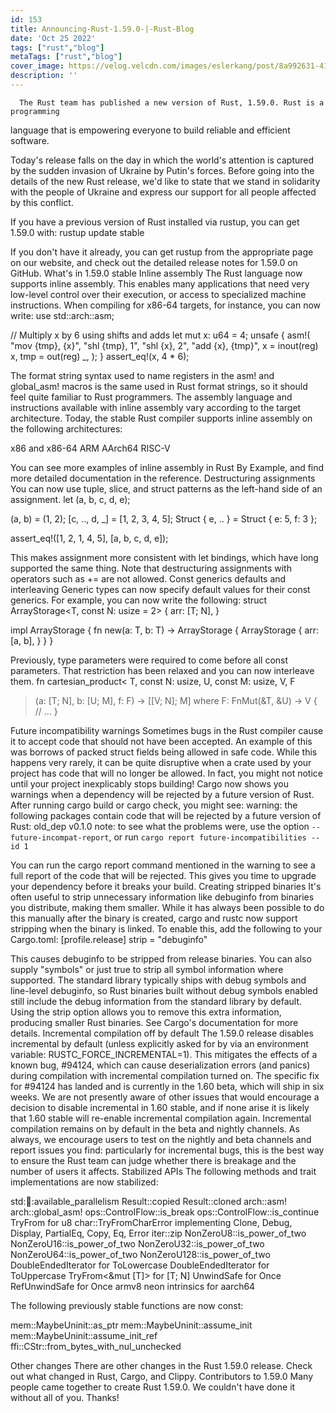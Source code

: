 ```yaml
---
id: 153
title: Announcing-Rust-1.59.0-|-Rust-Blog
date: 'Oct 25 2022'
tags: ["rust","blog"]
metaTags: ["rust","blog"]
cover_image: https://velog.velcdn.com/images/eslerkang/post/8a992631-4128-444f-9d54-9a354dc15984/cuddlyferris.png
description: ''
---
```



      The Rust team has published a new version of Rust, 1.59.0. Rust is a programming
language that is empowering everyone to build reliable and efficient software.

Today's release falls on the day in which the world's attention is captured by
the sudden invasion of Ukraine by Putin's forces. Before going into the details
of the new Rust release, we'd like to state that we stand in solidarity with the
people of Ukraine and express our support for all people affected by this
conflict.

If you have a previous version of Rust installed via rustup, you can get 1.59.0
with:
rustup update stable

If you don't have it already, you can get rustup
from the appropriate page on our website, and check out the
detailed release notes for 1.59.0 on GitHub.
What's in 1.59.0 stable
Inline assembly
The Rust language now supports inline assembly. This enables many applications
that need very low-level control over their execution, or access to
specialized machine instructions.
When compiling for x86-64 targets, for instance, you can now write:
use std::arch::asm;

// Multiply x by 6 using shifts and adds
let mut x: u64 = 4;
unsafe {
    asm!(
        "mov {tmp}, {x}",
        "shl {tmp}, 1",
        "shl {x}, 2",
        "add {x}, {tmp}",
        x = inout(reg) x,
        tmp = out(reg) _,
    );
}
assert_eq!(x, 4 * 6);

The format string syntax used to name registers in the asm! and global_asm!
macros is the same used in Rust format strings, so it should feel quite familiar
to Rust programmers.
The assembly language and instructions available with inline assembly vary
according to the target architecture. Today, the stable Rust compiler supports
inline assembly on the following architectures:

x86 and x86-64
ARM
AArch64
RISC-V

You can see more examples of inline assembly in Rust By Example,
and find more detailed documentation in the reference.
Destructuring assignments
You can now use tuple, slice, and struct patterns as the left-hand side of an
assignment.
let (a, b, c, d, e);

(a, b) = (1, 2);
[c, .., d, _] = [1, 2, 3, 4, 5];
Struct { e, .. } = Struct { e: 5, f: 3 };

assert_eq!([1, 2, 1, 4, 5], [a, b, c, d, e]);

This makes assignment more consistent with let bindings, which have long
supported the same thing. Note that destructuring assignments with operators
such as += are not allowed.
Const generics defaults and interleaving
Generic types can now specify default values for their const generics. For
example, you can now write the following:
struct ArrayStorage<T, const N: usize = 2> {
    arr: [T; N],
}

impl<T> ArrayStorage<T> {
    fn new(a: T, b: T) -> ArrayStorage<T> {
        ArrayStorage {
            arr: [a, b],
        }
    }
}

Previously, type parameters were required to come before all const parameters.
That restriction has been relaxed and you can now interleave them.
fn cartesian_product<
    T, const N: usize,
    U, const M: usize,
    V, F
>(a: [T; N], b: [U; M], f: F) -> [[V; N]; M]
where
    F: FnMut(&T, &U) -> V
{
    // ...
}

Future incompatibility warnings
Sometimes bugs in the Rust compiler cause it to accept code that should not
have been accepted. An example of this was borrows of packed struct
fields being allowed in safe code.
While this happens very rarely, it can be quite disruptive when a crate used by
your project has code that will no longer be allowed. In fact, you might not
notice until your project inexplicably stops building!
Cargo now shows you warnings when a dependency will be rejected by a future
version of Rust. After running cargo build or cargo check, you might see:
warning: the following packages contain code that will be rejected by a future version of Rust: old_dep v0.1.0
note: to see what the problems were, use the option `--future-incompat-report`, or run `cargo report future-incompatibilities --id 1`

You can run the cargo report command mentioned in the warning to see a full
report of the code that will be rejected. This gives you time to upgrade your
dependency before it breaks your build.
Creating stripped binaries
It's often useful to strip unnecessary information like debuginfo from binaries
you distribute, making them smaller.
While it has always been possible to do this manually after the binary is
created, cargo and rustc now support stripping when the binary is linked. To
enable this, add the following to your Cargo.toml:
[profile.release]
strip = "debuginfo"

This causes debuginfo to be stripped from release binaries. You can also supply
"symbols" or just true to strip all symbol information where supported.
The standard library typically ships with debug symbols and line-level
debuginfo, so Rust binaries built without debug symbols enabled still include
the debug information from the standard library by default. Using the strip
option allows you to remove this extra information, producing smaller Rust
binaries.
See Cargo's documentation for more details.
Incremental compilation off by default
The 1.59.0 release disables incremental by default (unless explicitly asked for
by via an environment variable: RUSTC_FORCE_INCREMENTAL=1). This mitigates
the effects of a known bug, #94124, which can cause deserialization errors (and panics) during compilation
with incremental compilation turned on.
The specific fix for #94124 has landed and is currently in the 1.60 beta,
which will ship in six weeks. We are not presently aware of other issues that
would encourage a decision to disable incremental in 1.60 stable, and if none
arise it is likely that 1.60 stable will re-enable incremental compilation
again. Incremental compilation remains on by default in the beta and nightly
channels.
As always, we encourage users to test on the nightly and beta channels and
report issues you find: particularly for incremental bugs, this is the best way
to ensure the Rust team can judge whether there is breakage and the number of
users it affects.
Stabilized APIs
The following methods and trait implementations are now stabilized:

std::thread::available_parallelism
Result::copied
Result::cloned
arch::asm!
arch::global_asm!
ops::ControlFlow::is_break
ops::ControlFlow::is_continue
TryFrom<char> for u8
char::TryFromCharError
implementing Clone, Debug, Display, PartialEq, Copy, Eq, Error
iter::zip
NonZeroU8::is_power_of_two
NonZeroU16::is_power_of_two
NonZeroU32::is_power_of_two
NonZeroU64::is_power_of_two
NonZeroU128::is_power_of_two
DoubleEndedIterator for ToLowercase
DoubleEndedIterator for ToUppercase
TryFrom<&mut [T]> for [T; N]
UnwindSafe for Once
RefUnwindSafe for Once
armv8 neon intrinsics for aarch64

The following previously stable functions are now const:

mem::MaybeUninit::as_ptr
mem::MaybeUninit::assume_init
mem::MaybeUninit::assume_init_ref
ffi::CStr::from_bytes_with_nul_unchecked

Other changes
There are other changes in the Rust 1.59.0 release. Check out what changed in
Rust,
Cargo,
and Clippy.
Contributors to 1.59.0
Many people came together to create Rust 1.59.0.
We couldn't have done it without all of you.
Thanks!

    

